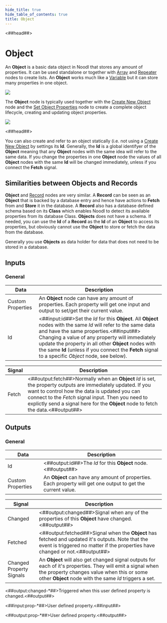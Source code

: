 ```yaml
---
hide_title: true
hide_table_of_contents: true
title: Object
---
```


<##head##>

# Object

An **Object** is a basic data object in Noodl that stores any amount of properties. It can be used standalone or together with [Array](nodes/data/array/array-node) and [Repeater](nodes/ui-controls/repeater) nodes to create lists. An **Object** works much like a [Variable](nodes/data/variable/variable-node) but it can store many properties in one object.

<div className="ndl-image-with-background l">

![](/nodes/data/object/object/object-3.png)

</div>

The **Object** node is typically used together with the [Create New Object](nodes/data/object/create-new-object) node and the [Set Object Properties](nodes/data/object/set-object-properties) node to create a complete object lifecycle, creating and updating object properties.

<div className="ndl-image-with-background l">

![](/nodes/data/object/object/object-lifecycle.png)

</div>

<##head##>

You can also create and refer to an object statically (i.e. not using a [Create New Object](nodes/data/object/create-new-object) by settings its **Id**. Generally, the **Id** is a global identifyer of the **Object** meaning that any **Object** nodes with the same idea will refer to the same data. If you change the properties in one **Object** node the values of all **Object** nodes with the same **Id** will be changed immediately, unless if you connect the **Fetch** signal.

## Similarities between Objects and Records

**Object** and [Record](nodes/data/cloud-data/record) nodes are very similar. A **Record** can be seen as an **Object** that is backed by a database entry and hence have actions to **Fetch** from and **Store** it in the database. A **Record** also has a database defined schema based on its **Class** which enables Noodl to detect its available properties from its database Class. **Objects** does not have a schema.
If needed, you can use the **Id** of a **Record** as the **Id** of an **Object** to access its properties, but obviously cannot use the **Object** to store or fetch the data from the database.

Generally you use **Objects** as data holder for data that does not need to be stored in a database.

## Inputs

### General

| Data                                                | Description                                                                                                                                                                                                                                                                                                                                                                |
| --------------------------------------------------- | -------------------------------------------------------------------------------------------------------------------------------------------------------------------------------------------------------------------------------------------------------------------------------------------------------------------------------------------------------------------------- |
| <span className="ndl-data">Custom Properties</span> | An **Object** node can have any amount of properties. Each property will get one input and output to set/get their current value.                                                                                                                                                                                                                                          |
| <span className="ndl-data">Id</span>                | <##input:id##>Set the _Id_ for this **Object**. All **Object** nodes with the same _Id_ will refer to the same data and have the same properties.<##input##> Changing a value of any property will immediately update the property in all other **Object** nodes with the same **Id** (unless if you connect the **Fetch** signal to a specific _Object_ node, see below). |

| Signal                                    | Description                                                                                                                                                                                                                                                                                               |
| ----------------------------------------- | --------------------------------------------------------------------------------------------------------------------------------------------------------------------------------------------------------------------------------------------------------------------------------------------------------- |
| <span className="ndl-signal">Fetch</span> | <##output:fetch##>Normally when an **Object** _Id_ is set, the property outputs are immediately updated. If you want to control how the data is updated you can connect to the _Fetch_ signal input. Then you need to explictly send a signal here for the **Object** node to fetch the data.<##output##> |

## Outputs

### General

| Data                                                | Description                                                                                                  |
| --------------------------------------------------- | ------------------------------------------------------------------------------------------------------------ |
| <span className="ndl-data">Id</span>                | <##output:id##>The _Id_ for this **Object** node.<##output##>                                                |
| <span className="ndl-data">Custom Properties</span> | An **Object** can have any amount of properties. Each property will get one output to get the current value. |

| Signal                                                       | Description                                                                                                                                                                                                        |
| ------------------------------------------------------------ | ------------------------------------------------------------------------------------------------------------------------------------------------------------------------------------------------------------------ |
| <span className="ndl-signal">Changed</span>                  | <##output:changed##>Signal when any of the properties of this **Object** have changed.<##output##>                                                                                                                 |
| <span className="ndl-signal">Fetched</span>                  | <##output:fetched##>Signal when the **Object** has fetched and updated it's outputs. Note that the event is triggered no matter if the properties have changed or not.<##output##>                                 |
| <span className="ndl-signal">Changed Property Signals</span> | An **Object** will also get changed signal outputs for each of it's properties. They will emit a signal when the property changes value when this or some other **Object** node with the same _Id_ triggers a set. |

<span className="hidden-props-for-editor"><##output:changed-\*##>Triggered when this user defined property is changed.<##output##></span>

<span className="hidden-props-for-editor"><##input:prop-\*##>User defined property.<##input##></span>

<span className="hidden-props-for-editor"><##output:prop-\*##>User defined property.<##output##></span>
